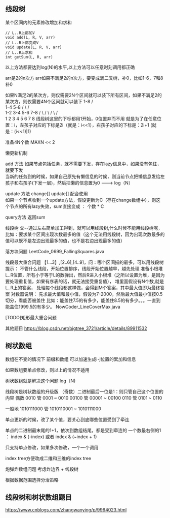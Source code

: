## 线段树

某个区间内的元素修改增加和求和

```
// L..R上都加V
void add(L, R, V, arr) 
// L..R上都变成V 
void update(L, R, V, arr)
// L..R上求和
int getSum(L, R, arr) 
```

以上方法都要达到log(N)的水平,以上方法可以任意时刻调用都正确

arr是2的n次方 arr如果不满足2的n次方，要变成满二叉树，补0，比如1-6，7和8补0

如果N满足2的某次方，则仅需要2N个区间就可以装下所有区间，如果不满足2的某次方，则仅需要4N个区间就可以装下
     1-8
  /          \
 1-4         5-8
/  \       /    \
1-2 3-4   5-6  7-8
/ \  / \  / \  / \
1  2 3  4 5  6 7 8
线段树这里的下标都用1开始，0位置弃而不用 就是为了在任意位置：i，左孩子对应的下标是2i（就是：i<<1），右孩子对应的下标是：2i+1
(就是：(i<<1)|1)

准备4N个数 MAXN << 2

懒更新机制

add 方法 如果节点包括任务，就不需要下发，存在lazy信息中，如果没有包住，就要下发  
当新的任务到的时候，如果自己原先有懒信息的时候，则当前节点把懒信息发给左孩子和右孩子(下发一层)，然后把懒的信息置为0
---> log（N）

update 方法 change[] update[] 配合使用  
如果一个节点收到一个update方法，假设更新为C（存在change数组中），则这个节点的所有lazy失效，sum直接变成 ： 个数 * C

query方法 返回sum

线段树 父--通过左右简单加工得到，就可以用线段树,什么时候不能用线段树呢，
比如：要求某个区间出现次数最多的值（这个无法用线段树，因为出现次数最多的值可以既不是左边出现最多的值，也不是右边出现最多的值）

落方块问题
LeetCode_0699_FallingSquares.java

线段最大重合问题
【1...3】,[2..6],[4..9]，问：哪个区间描的最多，可以用线段树
 提示：
 不管什么线段，开始位置排序，线段开始位置越早，越先处理
 准备小根堆
 L..R位置，所有小于等于L的数弹出，然后R进入小根堆（之所以设置为堆，是因为要处理重复值，如果有序表的话，就无法接受重复值），
 堆里面假设有N个数,就是L..R上的答案，
 处理每个线段都这样做，会得到M个答案，其中最大值即为最终答案
 对数器说明： 先求最大值和最小值，假设为7-2000，然后最大值最小值按0.5切分，看能否被盖住
 比如：能盖住7.5的有多少，能盖住8.5的有多少。。。一直到能盖住1999.5的有多少。
NowCoder_LineCoverMax.java

[TODO]矩形最大重合问题

其他题目
https://blog.csdn.net/bigtree_3721/article/details/89911532


## 树状数组

数组在不变的情况下 前缀和数组 可以加速生成i-j位置的累加和信息

如果数组要单点修改，则以上的情况不适用

树状数组就是解决这个问题 log（N)

线段树是树状数组的升级版 （奇数）二进制最后一位是1：则只管自己这个位置的内容 偶数 0010 管 0001 ~ 0010 00100 管 00001 ~ 00100 0110 管 0101 ~ 0110

一般地 1010111000 管 1010110001 ~ 1010111000

单点更新的时候，改了某个值，要关心到底哪些位置受到了牵连

单点的二进制最末尾的1+1，依次到数组结尾，都是受到牵连的 一个数最右侧的1 ： index & (-index)  或者 index & (~index + 1)

只支持单点修改，如果多次修改，一个一个调用

index tree方便改成二维和三维的index tree


炮弹炸数组问题 考虑炸边界 + 线段树

根据数据范围选择分治策略

## 线段树和树状数组题目

https://www.cnblogs.com/zhangwanying/p/9964023.html
